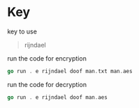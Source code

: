# Key

key to use
> rijndael


run the code for encryption
```go
go run . e rijndael doof man.txt man.aes
```

run the code for decryption
```go
go run . e rijndael doof man.aes
```